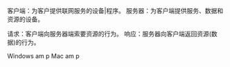 客户端：为客户提供联网服务的设备|程序。
服务器：为客户端提供服务、数据和资源的设备。

请求：客户端向服务器端索要资源的行为。
响应：服务器向客户端返回资源(数据)的行为。

Windows am p
Mac     am p
